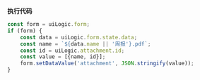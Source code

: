 <p class="panel-title"><b>执行代码</b></p>

```javascript
const form = uiLogic.form;
if (form) {
    const data = uiLogic.form.state.data;
    const name = `${data.name || '周报'}.pdf`;
    const id = uiLogic.attachment.id;
    const value = [{name, id}];
    form.setDataValue('attachment', JSON.stringify(value));
}
```
